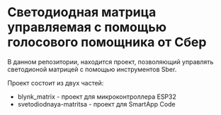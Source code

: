 # Светодиодная матрица управляемая с помощью голосового помощника от Сбер

В данном репозитории, находится проект, позволяющий управлять светодионой матрицей с помощью инструментов Sber.

Проект состоит из двух частей: 

* blynk_matrix - проект для микроконтроллера ESP32
* svetodiodnaya-matritsa - проект для SmartApp Code
